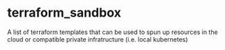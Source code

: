 # terraform_sandbox
A list of terraform templates that can be used to spun up resources in the cloud or compatible private infratructure (i.e. local kubernetes)
